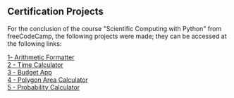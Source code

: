 ## Certification Projects

For the conclusion of the course "Scientific Computing with Python" from freeCodeCamp, the following projects were made; they can be accessed at the following links:

[1- Arithmetic Formatter](https://replit.com/@GabrielAlmeid57/boilerplate-arithmetic-formatter#arithmetic_arranger.py)\
[2 - Time Calculator](https://replit.com/@GabrielAlmeid57/boilerplate-time-calculator#time_calculator.py)\
[3 - Budget App](https://replit.com/@GabrielAlmeid57/boilerplate-budget-app-8#main.py)\
[4 - Polygon Area Calculator](https://replit.com/@GabrielAlmeid57/boilerplate-polygon-area-calculator#py)\
[5 - Probability Calculator](https://replit.com/@GabrielAlmeid57/boilerplate-probability-calculator-1#py)